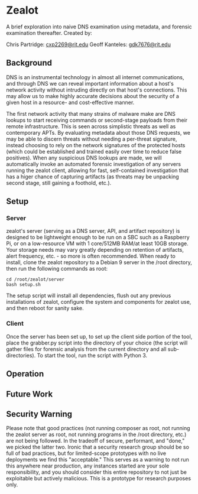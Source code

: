 # Zealot
A brief exploration into naive DNS examination using metadata, and forensic examination thereafter. Created by:

Chris Partridge: cxp2269@rit.edu
Geoff Kanteles: gdk7676@rit.edu

## Background
DNS is an instrumental technology in almost all internet communications, and through DNS we can reveal important information about a host's network activity without intruding directly on that host's connections. This may allow us to make highly accurate decisions about the security of a given host in a resource- and cost-effective manner.

The first network activity that many strains of malware make are DNS lookups to start receiving commands or second-stage payloads from their remote infrastructure. This is seen across simplistic threats as well as contemporary APTs. By evaluating metadata about those DNS requests, we may be able to discern threats without needing a per-threat signature, instead choosing to rely on the network signatures of the protected hosts (which could be established and trained easily over time to reduce false positives). When any suspicious DNS lookups are made, we will automatically invoke an automated forensic investigation of any servers running the zealot client, allowing for fast, self-contained investigation that has a higer chance of capturing artifacts (as threats may be unpacking second stage, still gaining a foothold, etc.).

## Setup
### Server
zealot's server (serving as a DNS server, API, and artifact repository) is designed to be lightweight enough to be run on a SBC such as a Raspberry Pi, or on a low-resource VM with 1 core/512MB RAM/at least 10GB storage. Your storage needs may vary greatly depending on retention of artifacts, alert frequency, etc. - so more is often recommended. When ready to install, clone the zealot repository to a Debian 9 server in the /root directory, then run the following commands as root:
```
cd /root/zealot/server
bash setup.sh
```
The setup script will install all dependencies, flush out any previous installations of zealot, configure the system and components for zealot use, and then reboot for sanity sake.

### Client
Once the server has been set up, to set up the client side portion of the tool, place the grabber.py script into the directory of your choice (the script will gather files for forensic analysis from the current directory and all sub-directories). To start the tool, run the script with Python 3.

## Operation

## Future Work

## Security Warning
Please note that good practices (not running composer as root, not running the zealot server as root, not running programs in the /root directory, etc.) are not being followed. In the tradeoff of secure, performant, and "done," we picked the latter two. Ironic that a security research group should be so full of bad practices, but for limited-scope prototypes with no live deployments we find this "acceptable." This serves as a warning to not run this anywhere near production, any instances started are your sole responsibility, and you should consider this entire repository to not just be exploitable but actively malicious. This is a prototype for research purposes only.
